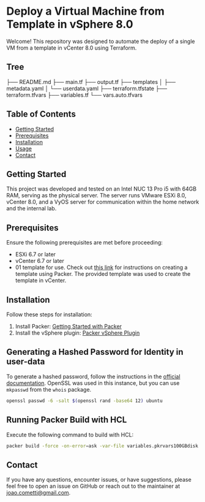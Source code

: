 # Deploy a Virtual Machine from Template in vSphere 8.0

Welcome! This repository was designed to automate the deploy of a single VM from a template in vCenter 8.0 using Terraform. 

## Tree

├── README.md
├── main.tf
├── output.tf
├── templates
│   ├── metadata.yaml
│   └── userdata.yaml
├── terraform.tfstate
├── terraform.tfvars
├── variables.tf
└── vars.auto.tfvars

## Table of Contents
- [Getting Started](#getting-started)
- [Prerequisites](#prerequisites)
- [Installation](#installation)
- [Usage](#usage)
- [Contact](#contact)

## Getting Started

This project was developed and tested on an Intel NUC 13 Pro i5 with 64GB RAM, serving as the physical server. The server runs VMware ESXi 8.0, vCenter 8.0, and a VyOS server for communication within the home network and the internal lab.

## Prerequisites

Ensure the following prerequisites are met before proceeding:

- ESXi 6.7 or later
- vCenter 6.7 or later
- 01 template for use. Check out [this link](https://github.com/jcometti/vmware_packer_ubuntu_20.04.git) for instructions on creating a template using Packer. The provided template was used to create the template in vCenter.

## Installation

Follow these steps for installation:

1. Install Packer: [Getting Started with Packer](https://developer.hashicorp.com/packer/tutorials/docker-get-started/get-started-install-cli)
2. Install the vSphere plugin: [Packer vSphere Plugin](https://developer.hashicorp.com/packer/integrations/hashicorp/vsphere)

## Generating a Hashed Password for Identity in user-data

To generate a hashed password, follow the instructions in the [official documentation](https://canonical-subiquity.readthedocs-hosted.com/en/latest/reference/autoinstall-reference.html). OpenSSL was used in this instance, but you can use `mkpasswd` from the `whois` package.

```bash
openssl passwd -6 -salt $(openssl rand -base64 12) ubuntu
```

## Running Packer Build with HCL
Execute the following command to build with HCL:

```bash
packer build -force -on-error=ask -var-file variables.pkrvars100GBdisk.hcl -var-file vsphere.pkrvars.hcl ubuntu-22.04.pkr.hcl
```

## Contact 

If you have any questions, encounter issues, or have suggestions, please feel free to open an issue on GitHub or reach out to the maintainer at joao.cometti@gmail.com.